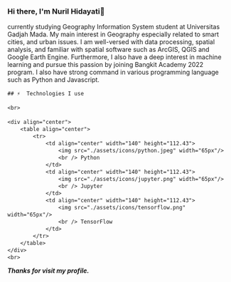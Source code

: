 ### Hi there, I'm Nuril Hidayati👋 
currently studying Geography Information System student at Universitas Gadjah Mada. My main interest in Geography especially related to smart cities, and urban issues. I am well-versed with data processing, spatial analysis, and familiar with spatial software such as ArcGIS, QGIS and Google Earth Engine. Furthermore, I also have a deep interest in machine learning and pursue this passion by joining Bangkit Academy 2022 program. I also have strong command in various programming language such as Python and Javascript.
 
  
    ## ⚡  Technologies I use 
    
    <br>
    
    <div align="center">
        <table align="center">
            <tr>
                <td align="center" width="140" height="112.43">
                    <img src="./assets/icons/python.jpeg" width="65px"/>
                    <br /> Python
                </td>
                <td align="center" width="140" height="112.43">
                    <img src="./assets/icons/jupyter.png" width="65px"/>
                    <br /> Jupyter
                </td>
                <td align="center" width="140" height="112.43">
                    <img src="./assets/icons/tensorflow.png" width="65px"/>
                    <br /> TensorFlow
                </td>
            </tr>
        </table>
    </div>
    <br>



***Thanks for visit my profile.***
